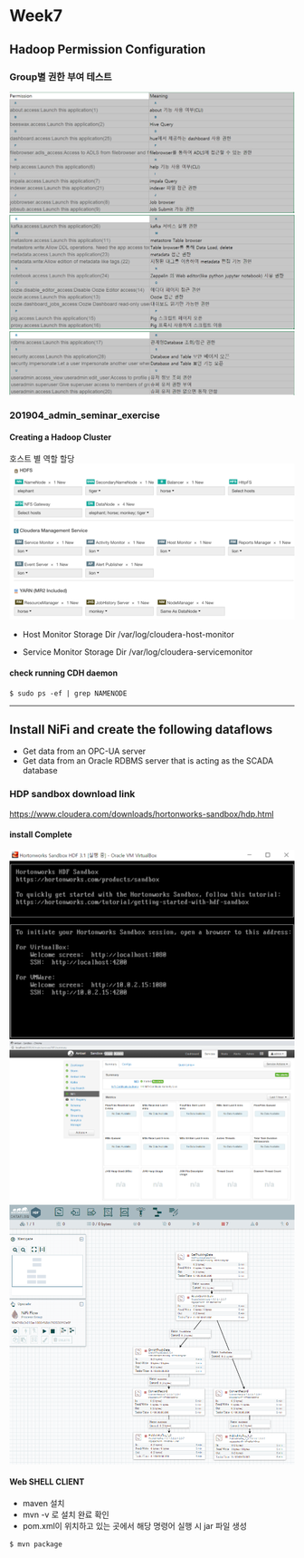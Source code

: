# Week7

## Hadoop Permission Configuration 
### Group별 권한 부여 테스트
![](2019-04-16-13-29-54.png)
![](2019-04-16-13-30-17.png)
![](2019-04-16-13-30-36.png)

### 201904_admin_seminar_exercise
#### Creating a Hadoop Cluster
호스트 별 역할 할당
![](2019-04-16-13-34-31.png)

* Host Monitor Storage Dir
/var/log/cloudera-host-monitor

* Service Monitor Storage Dir
 /var/log/cloudera-servicemonitor

#### check running CDH daemon
```
$ sudo ps -ef | grep NAMENODE
```
---
## Install NiFi and create the following dataflows
* Get data from an OPC-UA server
* Get data from an Oracle RDBMS server that is acting as the SCADA database

### HDP sandbox download link
https://www.cloudera.com/downloads/hortonworks-sandbox/hdp.html

#### install Complete
![](2019-04-16-15-01-50.png)
![](2019-04-16-15-15-34.png)
![](2019-04-16-15-20-38.png)

#### Web SHELL CLIENT
* maven 설치
* mvn -v 로 설치 완료 확인
* pom.xml이 위치하고 있는 곳에서 해당 명령어 실행 시 jar 파일 생성
```
$ mvn package
```
